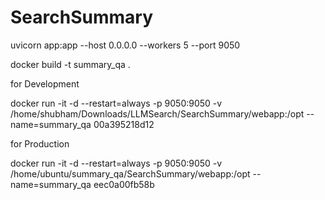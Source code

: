 # SearchSummary

uvicorn app:app --host 0.0.0.0 --workers 5 --port 9050

docker build -t summary_qa .


for Development

docker run -it -d --restart=always -p 9050:9050 -v /home/shubham/Downloads/LLMSearch/SearchSummary/webapp:/opt --name=summary_qa 00a395218d12

for Production 

docker run -it -d --restart=always -p 9050:9050 -v /home/ubuntu/summary_qa/SearchSummary/webapp:/opt --name=summary_qa eec0a00fb58b